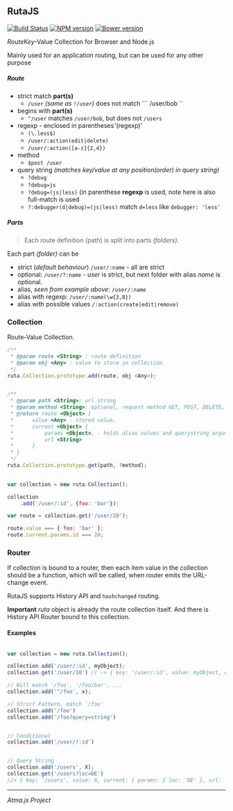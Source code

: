 RutaJS
----

[![Build Status](https://travis-ci.org/atmajs/Ruta.png?branch=master)](https://travis-ci.org/atmajs/Ruta)
[![NPM version](https://badge.fury.io/js/ruta.svg)](http://badge.fury.io/js/ruta)
[![Bower version](https://badge.fury.io/bo/ruta.svg)](http://badge.fury.io/bo/ruta)


*Route*_Key_-Value Collection for Browser and Node.js


Mainly used for an application routing, but can be used for any other purpose

##### Route

- strict match **part(s)**
	- ``` /user ``` _(same as ``` !/user ```)_ does not match ``` /user/bob ``
- begins with **part(s)**
	- ``` ^/user ``` matches ``` /user/bob ```, but does not ``` /users ```
- regexp - enclosed in parentheses '(regexp)'
	- ``` (\.less$) ```
	- ``` /user/:action(edit|delete) ```
	- ``` /user/:action([a-z]{2,4}) ```
- method
	- ```$post /user```
- query string _(matches key/value at any position(order) in query string)_
	- ```?debug```
	- ```?debug=js```
	- ```?debug=(js|less)``` (in parenthese **regexp** is used, note here is also full-match is used
	- ```?:debugger(d|debug)=(js|less)``` match `d=less` like `debugger: 'less'`

##### Parts

>Each route definition (path) is split into parts _(folders)_.

Each part _(folder)_ can be

- strict (_default behaviour_) ``` /user/:name ``` - all are strict
- optional: ``` /user/?:name ``` - _user_ is strict, but next folder with alias _name_ is optional.
- alias, _seen from example above_: ``` /user/:name ```
- alias with regexp: ``` /user/:name(\w{3,8}) ```
- alias with possible values ```/:action(create|edit|remove) ```


### Collection

Route-Value Collection.

```javascript
/**
 * @param route <String> : route definition
 * @param obj <Any> : value to store in collection
 */
ruta.Collection.prototype.add(route, obj <Any>);


/**
 * @param path <String>: url string
 * @param method <String>: optional, request method GET, POST, DELETE, PUT
 * @return route <Object> {
 *      value <Any> - stored value,
 *      current <Object> {
 *          params <Object>, - holds alias values and querystring arguments
 *          url <String>
 *      }
 * }
 */
ruta.Collection.prototype.get(path, ?method);
    
```

```javascript
var collection = new ruta.Collection();

collection
    .add('/user/:id', {foo: 'bar'});

var route = collection.get('/user/20');

route.value === { foo: 'bar' };
route.current.params.id === 20;
```

### Router

If collection is bound to a router, then each item value in the collection should be a function, which
will be called, when router emits the URL-change event.

RutaJS supports History API and ```hashchanged``` routing.


**Important** _ruta_ object is already the route collection itself. And there is History API Router bound to this collection.



#### Examples

```javascript

var collection = new ruta.Collection();

collection.add('/user/:id', myObject);
collection.get('/user/10') // -> { key: '/user/:id', value: myObject, current: { id: 10 } } 

// Will match '/foo', '/foo/bar', ...
collection.add('^/foo', x);

// Strict Pattern, match '/foo'
collection.add('/foo')
collection.add('/foo?query=string')


// Conditional
collection.add('/user/?:id')


// Query String
collection.add('/users', X);
collection.get('/users?loc=DE') 
//> { key: '/users', value: X, current: { params: { loc: 'DE' }, url: '/users?loc=DE' } }

```


----
_Atma.js Project_
